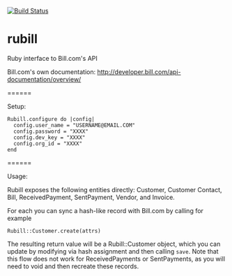 [![Build Status](https://travis-ci.org/ataber/rubill.svg?branch=master)](https://travis-ci.org/ataber/rubill)

rubill
======

Ruby interface to Bill.com's API

Bill.com's own documentation: http://developer.bill.com/api-documentation/overview/

======

Setup:

```
Rubill.configure do |config|
  config.user_name = "USERNAME@EMAIL.COM"
  config.password = "XXXX"
  config.dev_key = "XXXX"
  config.org_id = "XXXX"
end
```

======

Usage:

Rubill exposes the following entities directly: Customer, Customer Contact, Bill, ReceivedPayment, SentPayment, Vendor, and Invoice.

For each you can sync a hash-like record with Bill.com by calling for example

```
Rubill::Customer.create(attrs)
```

The resulting return value will be a Rubill::Customer object, which you can update by modifying via hash assignment and then calling `save`. Note that this flow does not work for ReceivedPayments or SentPayments, as you will need to void and then recreate these records.
